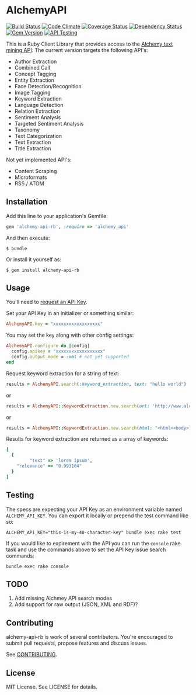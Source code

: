 # AlchemyAPI

[![Build Status](https://secure.travis-ci.org/technekes/alchemy-api-rb.png?branch=master)](http://travis-ci.org/technekes/alchemy-api-rb)
[![Code Climate](https://codeclimate.com/github/technekes/alchemy-api-rb.png)](https://codeclimate.com/github/technekes/alchemy-api-rb)
[![Coverage Status](https://img.shields.io/coveralls/technekes/alchemy-api-rb.svg)](https://coveralls.io/r/technekes/alchemy-api-rb)
[![Dependency Status](https://gemnasium.com/badges/github.com/technekes/alchemy-api-rb.svg)](https://gemnasium.com/github.com/technekes/alchemy-api-rb)
[![Gem Version](https://badge.fury.io/rb/alchemy-api-rb.png)](http://badge.fury.io/rb/alchemy-api-rb)
[![API Testing](https://img.shields.io/badge/API%20Test-RapidAPI-blue.svg)](https://rapidapi.com/package/AlchemyText/functions?utm_source=AlchemyGithub&utm_medium=button&utm_content=Vender_GitHub)

This is a Ruby Client Library that provides access to the [Alchemy text mining API](http://www.alchemyapi.com/). The current version targets the following API's:

* Author Extraction
* Combined Call
* Concept Tagging
* Entity Extraction
* Face Detection/Recognition
* Image Tagging
* Keyword Extraction
* Language Detection
* Relation Extraction
* Sentiment Analysis
* Targeted Sentiment Analysis
* Taxonomy
* Text Categorization
* Text Extraction
* Title Extraction

Not yet implemented API's:

* Content Scraping
* Microformats
* RSS / ATOM

## Installation

Add this line to your application's Gemfile:

```ruby
gem 'alchemy-api-rb', :require => 'alchemy_api'
```

And then execute:

    $ bundle

Or install it yourself as:

    $ gem install alchemy-api-rb

## Usage

You'll need to [request an API Key](http://www.alchemyapi.com/api/register.html).

Set your API Key in an initializer or something similar:

```ruby
AlchemyAPI.key = "xxxxxxxxxxxxxxxxxx"
```

You may set the key along with other config settings:

```ruby
AlchemyAPI.configure do |config|
  config.apikey = "xxxxxxxxxxxxxxxxxx"
  config.output_mode = :xml # not yet supported
end
```

Request keyword extraction for a string of text:

```ruby
results = AlchemyAPI.search(:keyword_extraction, text: "hello world")
```

or

```ruby
results = AlchemyAPI::KeywordExtraction.new.search(url: 'http://www.alchemyapi.com/')
```

or

```ruby
results = AlchemyAPI::KeywordExtraction.new.search(html: "<html><body>lorem ipsum</body></html>")
```

Results for keyword extraction are returned as a array of keywords:

```ruby
[
  {
         "text" => 'lorem ipsum',
    "relevance" => "0.993164"
  }
]
```

## Testing

The specs are expecting your API Key as an environment variable named `ALCHEMY_API_KEY`. You can export it locally or prepend the test command like so:

    ALCHEMY_API_KEY="this-is-my-40-character-key" bundle exec rake test

If you would like to expirement with the API you can run the `console` rake task and use the commands above to set the API Key issue search commands:

    bundle exec rake console

## TODO

1. Add missing Alchmey API search modes
1. Add support for raw output (JSON, XML and RDF)?

## Contributing

alchemy-api-rb is work of several contributors. You're encouraged to submit pull requests, propose features and discuss issues.

See [CONTRIBUTING](CONTRIBUTING.md).

## License

MIT License. See LICENSE for details.
